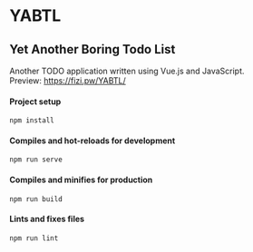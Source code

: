 # YABTL

## Yet Another Boring Todo List

Another TODO application written using Vue.js and JavaScript.  
Preview: https://fizi.pw/YABTL/

#### Project setup

```
npm install
```

#### Compiles and hot-reloads for development

```
npm run serve
```

#### Compiles and minifies for production

```
npm run build
```

#### Lints and fixes files

```
npm run lint
```
